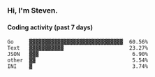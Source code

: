 ### Hi, I'm Steven.

#### Coding activity (past 7 days)
```
Go     ▓▓▓▓▓▓▓▓▓▓▓▓▓▓▓▓▓▓▓▓▓▓▓▓▓▓▓▓▓▓  60.56%
Text   ▓▓▓▓▓▓▓▓▓▓▓                     23.27%
JSON   ▓▓▓                              6.90%
other  ▓▓                               5.54%
INI    ▓                                3.74%
```
